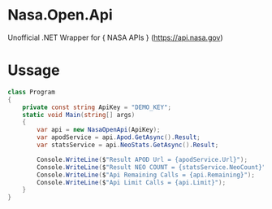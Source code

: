 # Nasa.Open.Api
Unofficial .NET Wrapper for { NASA APIs } (https://api.nasa.gov)

# Ussage

``` C#
class Program
{
    private const string ApiKey = "DEMO_KEY";
    static void Main(string[] args)
    {
        var api = new NasaOpenApi(ApiKey);
        var apodService = api.Apod.GetAsync().Result;
        var statsService = api.NeoStats.GetAsync().Result;

        Console.WriteLine($"Result APOD Url = {apodService.Url}");
        Console.WriteLine($"Result NEO COUNT = {statsService.NeoCount}");
        Console.WriteLine($"Api Remaining Calls = {api.Remaining}");
        Console.WriteLine($"Api Limit Calls = {api.Limit}");
    }
}
```
